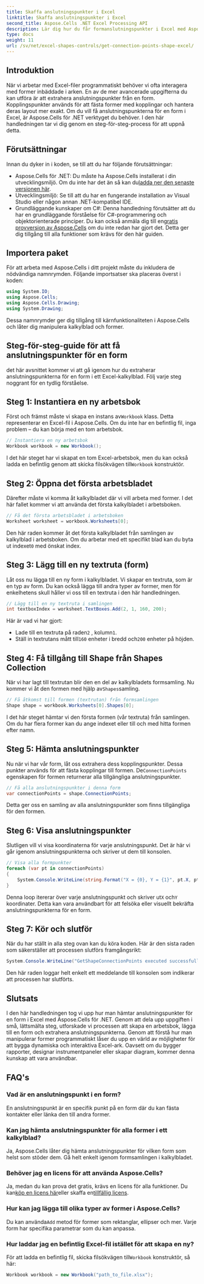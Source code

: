 ```yaml
---
title: Skaffa anslutningspunkter i Excel
linktitle: Skaffa anslutningspunkter i Excel
second_title: Aspose.Cells .NET Excel Processing API
description: Lär dig hur du får formanslutningspunkter i Excel med Aspose.Cells för .NET. Följ vår steg-för-steg-guide för att enkelt extrahera och visa formpunkter programmatiskt.
type: docs
weight: 11
url: /sv/net/excel-shapes-controls/get-connection-points-shape-excel/
---
```

## Introduktion
När vi arbetar med Excel-filer programmatiskt behöver vi ofta interagera med former inbäddade i arken. En av de mer avancerade uppgifterna du kan utföra är att extrahera anslutningspunkter från en form. Kopplingspunkter används för att fästa former med kopplingar och hantera deras layout mer exakt. Om du vill få anslutningspunkterna för en form i Excel, är Aspose.Cells för .NET verktyget du behöver. I den här handledningen tar vi dig genom en steg-för-steg-process för att uppnå detta.
## Förutsättningar
Innan du dyker in i koden, se till att du har följande förutsättningar:
- Aspose.Cells för .NET: Du måste ha Aspose.Cells installerat i din utvecklingsmiljö. Om du inte har det än så kan du[ladda ner den senaste versionen här](https://releases.aspose.com/cells/net/).
- Utvecklingsmiljö: Se till att du har en fungerande installation av Visual Studio eller någon annan .NET-kompatibel IDE.
- Grundläggande kunskaper om C#: Denna handledning förutsätter att du har en grundläggande förståelse för C#-programmering och objektorienterade principer.
 Du kan också anmäla dig till en[gratis provversion av Aspose.Cells](https://releases.aspose.com/) om du inte redan har gjort det. Detta ger dig tillgång till alla funktioner som krävs för den här guiden.

## Importera paket
För att arbeta med Aspose.Cells i ditt projekt måste du inkludera de nödvändiga namnrymden. Följande importsatser ska placeras överst i koden:
```csharp
using System.IO;
using Aspose.Cells;
using Aspose.Cells.Drawing;
using System.Drawing;
```
Dessa namnrymder ger dig tillgång till kärnfunktionaliteten i Aspose.Cells och låter dig manipulera kalkylblad och former.

## Steg-för-steg-guide för att få anslutningspunkter för en form
det här avsnittet kommer vi att gå igenom hur du extraherar anslutningspunkterna för en form i ett Excel-kalkylblad. Följ varje steg noggrant för en tydlig förståelse.
## Steg 1: Instantiera en ny arbetsbok
 Först och främst måste vi skapa en instans av`Workbook` klass. Detta representerar en Excel-fil i Aspose.Cells. Om du inte har en befintlig fil, inga problem – du kan börja med en tom arbetsbok.
```csharp
// Instantiera en ny arbetsbok
Workbook workbook = new Workbook();
```
 I det här steget har vi skapat en tom Excel-arbetsbok, men du kan också ladda en befintlig genom att skicka filsökvägen till`Workbook` konstruktör.
## Steg 2: Öppna det första arbetsbladet
Därefter måste vi komma åt kalkylbladet där vi vill arbeta med former. I det här fallet kommer vi att använda det första kalkylbladet i arbetsboken.
```csharp
// Få det första arbetsbladet i arbetsboken
Worksheet worksheet = workbook.Worksheets[0];
```
 Den här raden kommer åt det första kalkylbladet från samlingen av kalkylblad i arbetsboken. Om du arbetar med ett specifikt blad kan du byta ut indexet`0` med önskat index.
## Steg 3: Lägg till en ny textruta (form)
Låt oss nu lägga till en ny form i kalkylbladet. Vi skapar en textruta, som är en typ av form. Du kan också lägga till andra typer av former, men för enkelhetens skull håller vi oss till en textruta i den här handledningen.
```csharp
// Lägg till en ny textruta i samlingen
int textboxIndex = worksheet.TextBoxes.Add(2, 1, 160, 200);
```
Här är vad vi har gjort:
-  Lade till en textruta på raden`2` , kolumn`1`.
-  Ställ in textrutans mått till`160` enheter i bredd och`200` enheter på höjden.
## Steg 4: Få tillgång till Shape från Shapes Collection
 När vi har lagt till textrutan blir den en del av kalkylbladets formsamling. Nu kommer vi åt den formen med hjälp av`Shapes`samling.
```csharp
// Få åtkomst till formen (textrutan) från formsamlingen
Shape shape = workbook.Worksheets[0].Shapes[0];
```
I det här steget hämtar vi den första formen (vår textruta) från samlingen. Om du har flera former kan du ange indexet eller till och med hitta formen efter namn.
## Steg 5: Hämta anslutningspunkter
Nu när vi har vår form, låt oss extrahera dess kopplingspunkter. Dessa punkter används för att fästa kopplingar till formen. De`ConnectionPoints` egenskapen för formen returnerar alla tillgängliga anslutningspunkter.
```csharp
// Få alla anslutningspunkter i denna form
var connectionPoints = shape.ConnectionPoints;
```
Detta ger oss en samling av alla anslutningspunkter som finns tillgängliga för den formen.
## Steg 6: Visa anslutningspunkter
Slutligen vill vi visa koordinaterna för varje anslutningspunkt. Det är här vi går igenom anslutningspunkterna och skriver ut dem till konsolen.
```csharp
// Visa alla formpunkter
foreach (var pt in connectionPoints)
{
    System.Console.WriteLine(string.Format("X = {0}, Y = {1}", pt.X, pt.Y));
}
```
 Denna loop itererar över varje anslutningspunkt och skriver ut`X` och`Y` koordinater. Detta kan vara användbart för att felsöka eller visuellt bekräfta anslutningspunkterna för en form.
## Steg 7: Kör och slutför
När du har ställt in alla steg ovan kan du köra koden. Här är den sista raden som säkerställer att processen slutförs framgångsrikt:
```csharp
System.Console.WriteLine("GetShapeConnectionPoints executed successfully.");
```
Den här raden loggar helt enkelt ett meddelande till konsolen som indikerar att processen har slutförts.

## Slutsats
I den här handledningen tog vi upp hur man hämtar anslutningspunkter för en form i Excel med Aspose.Cells för .NET. Genom att dela upp uppgiften i små, lättsmälta steg, utforskade vi processen att skapa en arbetsbok, lägga till en form och extrahera anslutningspunkterna.
Genom att förstå hur man manipulerar former programmatiskt låser du upp en värld av möjligheter för att bygga dynamiska och interaktiva Excel-ark. Oavsett om du bygger rapporter, designar instrumentpaneler eller skapar diagram, kommer denna kunskap att vara användbar.
## FAQ's
### Vad är en anslutningspunkt i en form?
En anslutningspunkt är en specifik punkt på en form där du kan fästa kontakter eller länka den till andra former.
### Kan jag hämta anslutningspunkter för alla former i ett kalkylblad?
Ja, Aspose.Cells låter dig hämta anslutningspunkter för vilken form som helst som stöder dem. Gå helt enkelt igenom formsamlingen i kalkylbladet.
### Behöver jag en licens för att använda Aspose.Cells?
Ja, medan du kan prova det gratis, krävs en licens för alla funktioner. Du kan[köp en licens här](https://purchase.aspose.com/buy)eller skaffa en[tillfällig licens](https://purchase.aspose.com/temporary-license/).
### Hur kan jag lägga till olika typer av former i Aspose.Cells?
Du kan använda`Add` metod för former som rektanglar, ellipser och mer. Varje form har specifika parametrar som du kan anpassa.
### Hur laddar jag en befintlig Excel-fil istället för att skapa en ny?
 För att ladda en befintlig fil, skicka filsökvägen till`Workbook` konstruktör, så här:  
```csharp
Workbook workbook = new Workbook("path_to_file.xlsx");
```